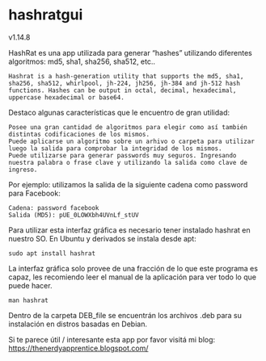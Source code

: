 # hashratgui
v1.14.8

HashRat es una app utilizada para generar “hashes” utilizando diferentes algoritmos: md5, sha1, sha256, sha512, etc..

    Hashrat is a hash-generation utility that supports the md5, sha1, sha256, sha512, whirlpool, jh-224, jh256, jh-384 and jh-512 hash functions. Hashes can be output in octal, decimal, hexadecimal, uppercase hexadecimal or base64. 

Destaco algunas características que le encuentro de gran utilidad:

    Posee una gran cantidad de algoritmos para elegir como así también distintas codificaciones de los mismos.
    Puede aplicarse un algoritmo sobre un arhivo o carpeta para utilizar luego la salida para comprobar la integridad de los mismos.
    Puede utilizarse para generar passwords muy seguros. Ingresando nuestra palabra o frase clave y utilizando la salida como clave de ingreso.

Por ejemplo: utilizamos la salida de la siguiente cadena como password para Facebook:

    Cadena: password facebook
    Salida (MD5): pUE_0LOWXbh4UVnLf_stUV

Para utilizar esta interfaz gráfica es necesario tener instalado hashrat en nuestro SO. En Ubuntu y derivados se instala desde apt:

    sudo apt install hashrat

La interfaz gráfica solo provee de una fracción de lo que este programa es capaz, les recomiendo leer el manual de la aplicación para ver todo lo que puede hacer.

    man hashrat

Dentro de la carpeta DEB_file se encuentrán los archivos .deb para su instalación en distros basadas en Debian.

Si te parece útil / interesante esta app por favor visitá mi blog: https://thenerdyapprentice.blogspot.com/

